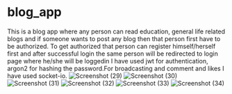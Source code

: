 # blog_app
This is a blog app where any person can read education, general life related blogs and if someone wants to post any blog then that person first have to be authorized.
To get authorized that person can register himself/herself first and after successful login the same person will be redirected to login page where he/she will be loggedin
I have used jwt for authentication, argon2 for hashing the password.For broadcasting and comment and likes I have used socket-io.
![Screenshot (29)](https://github.com/somya143/blog_app/assets/103635044/526175e1-0a1c-40e4-837c-57c2e1158ead)
![Screenshot (30)](https://github.com/somya143/blog_app/assets/103635044/b3072eab-a34e-46c6-a6b9-09511607ac9d)
![Screenshot (31)](https://github.com/somya143/blog_app/assets/103635044/1f0c34dd-6933-496d-b669-a6264057d28a)
![Screenshot (32)](https://github.com/somya143/blog_app/assets/103635044/1c5874f2-b151-4933-b635-cd33ba525ef2)
![Screenshot (33)](https://github.com/somya143/blog_app/assets/103635044/a1396085-4fa1-463a-a886-affe9bb76cdd)
![Screenshot (34)](https://github.com/somya143/blog_app/assets/103635044/e3dc1afc-885d-41f8-b49a-61133c590d83)
